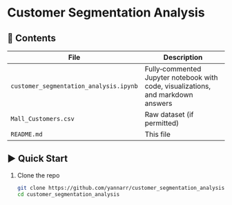 # Customer Segmentation Analysis


## 📂 Contents
| File | Description |
|------|-------------|
| `customer_segmentation_analysis.ipynb` | Fully‑commented Jupyter notebook with code, visualizations, and markdown answers |
| `Mall_Customers.csv`  | Raw dataset (if permitted) |
| `README.md` | This file |

## ▶️ Quick Start
1. Clone the repo  
   ```bash
   git clone https://github.com/yannarr/customer_segmentation_analysis.git
   cd customer_segmentation_analysis
